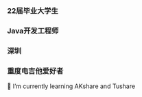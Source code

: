 

### 22届毕业大学生
### Java开发工程师
### 深圳
### 重度电吉他爱好者

🌱 I’m currently learning AKshare and Tushare
<!--
**Achao1213/Achao1213** is a ✨ _special_ ✨ repository because its `README.md` (this file) appears on your GitHub profile.

Here are some ideas to get you started:

- 🔭 I’m currently working on ...
- 🌱 I’m currently learning ...
- 👯 I’m looking to collaborate on ...
- 🤔 I’m looking for help with ...
- 💬 Ask me about ...
- 📫 How to reach me: ...
- 😄 Pronouns: ...
- ⚡ Fun fact: ...
-->
